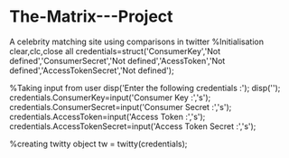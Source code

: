 # The-Matrix---Project
A celebrity matching site using comparisons in twitter
%Initialisation
clear,clc,close all
credentials=struct('ConsumerKey','Not defined','ConsumerSecret','Not defined','AcessToken','Not defined','AccessTokenSecret','Not defined');
 
%Taking input from user
disp('Enter the following credentials :'); disp('');
credentials.ConsumerKey=input('Consumer Key :','s');
credentials.ConsumerSecret=input('Consumer Secret :','s');
credentials.AccessToken=input('Access Token :','s');
credentials.AccessTokenSecret=input('Access Token Secret :','s');
 
%creating twitty object
tw = twitty(credentials);
